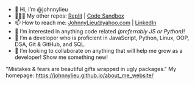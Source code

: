 - 👋 Hi, I’m @johnnylieu
- 👨🏼‍💻 My other repos: [Replit](https://replit.com/@JohnnyLieu) | [Code Sandbox](https://codesandbox.io/dashboard/recent?workspace=480900de-b9b8-483c-86d5-3f78ace6dd61)
- 📫 How to reach me: JohnnyLieu@yahoo.com | [LinkedIn](https://www.linkedin.com/in/johnny-lieu/)
- 👀 I’m interested in anything code related _(preferrably JS or Python)_!
- 🌱 I’m a developer who is proficient in JavaScript, Python, Linux, OOP, DSA, Git & GitHub, and SQL.
- 🤝 I’m looking to collaborate on anything that will help me grow as a developer! Show me something new!

"Mistakes & fears are beautiful gifts wrapped in ugly packages."
My homepage: https://johnnylieu.github.io/about_me_website/

<!---
johnnylieu/johnnylieu is a ✨ special ✨ repository because its `README.md` (this file) appears on your GitHub profile.
You can click the Preview link to take a look at your changes.
--->
